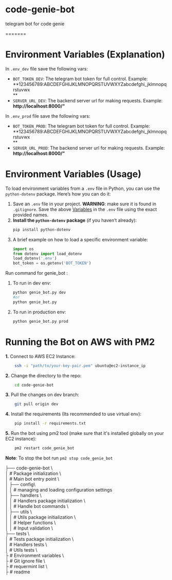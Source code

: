 
# code-genie-bot  
telegram bot for code genie  
  
=======  
# Environment Variables (Explanation)  
 In `.env_dev` file save the following vars:
- `BOT_TOKEN_DEV`: The telegram bot token for full control. Example: **123456789:ABCDEFGHIJKLMNOPQRSTUVWXYZabcdefghi_jklmnopqrstuvwx  
**  
- `SERVER_URL_DEV`: The backend server url for making requests. Example: **http://localhost:8000/"**    

 In `.env_prod` file save the following vars:
- `BOT_TOKEN_PROD`: The telegram bot token for full control. Example: **123456789:ABCDEFGHIJKLMNOPQRSTUVWXYZabcdefghi_jklmnopqrstuvwx  
**  
- `SERVER_URL_PROD`: The backend server url for making requests. Example: **http://localhost:8000/"**  
# Environment Variables (Usage)   
To load environment variables from a `.env` file in Python, you can use the `python-dotenv` package. Here’s how you can do it:  
  
1. Save an `.env` file in your project. **WARNING**: make sure it is found in `.gitignore`. Save the above [Variables](#environment-variables-explanation) in the `.env` file using the exact provided names.   
2. **Install the `python-dotenv` package** (if you haven’t already):  
   ```sh  
   pip install python-dotenv  
	  ```
 3. A brief example on how to load a specific environment variable:  
	   ```python  
	  import os  
	 from dotenv import load_dotenv     
	 load_dotenv('.env')  
	 bot_token = os.getenv('BOT_TOKEN')  
	 ```
Run command for genie_bot :   
1. To run in dev env:
	```sh   
	python genie_bot.py dev
	#or 
	python genie_bot.py
	``` 
2. 	To run in production env:  

	```sh   
	python genie_bot.py prod
	``` 

# Running the Bot on AWS with PM2
**1.** Connect to AWS EC2 Instance:
```sh
	ssh -i "path/to/your-key-pair.pem" ubuntu@ec2-instance_ip
```  
**2.** Change the directory to the repo:  
```sh 
	cd code-genie-bot
```  
**3.** Pull the changes on dev branch:  
```sh 
	git pull origin dev
```  
**4.** Install the requirements (Its recommended to use virtual env):  
```sh
	pip install -r requirements.txt
```  
**5.** Run the bot using pm2 tool (make sure that it's installed globally on your EC2 instance):  
```sh 
	pm2 restart code_genie_bot
```  
**Note**: To stop the bot run   ```pm2 stop code_genie_bot```  

├── code-genie-bot \  
│  # Package initialization \  
│  # Main bot entry point \  
│ ├── config\  
│ │  # managing and loading configuration settings   
│ ├── handlers \  
│ │  # Handlers package initialization \  
│ │  # Handle bot commands \  
│ ├── utils \  
│ │  # Utils package initialization \  
│ │  # Helper functions \  
│ │  # Input validation  \  
├── tests \  
│  # Tests package initialization \  
│  # Handlers tests \  
│  # Utils tests \  
├ # Environment variables \  
├ # Git ignore file \  
├ # requermint list \  
├ # readme

